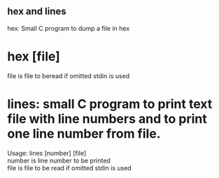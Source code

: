 ## hex and lines  

hex: Small C program to dump a file in hex  

# hex [file]  
file is file to beread if omitted stdin is used  
  
  
# lines: small C program to print text file with line numbers and to print one line number from file.  
  
Usage: lines [number] [file]  
number is line number to be printed  
file is file to be read if omitted stdin is used  
